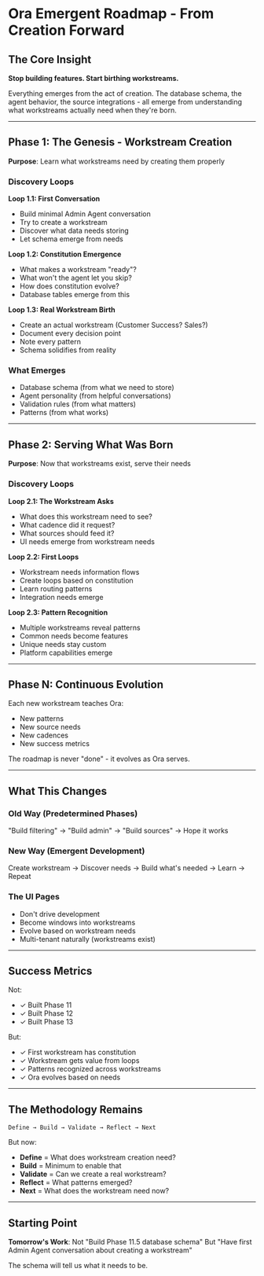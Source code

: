 # Ora Emergent Roadmap - From Creation Forward

## The Core Insight

**Stop building features. Start birthing workstreams.**

Everything emerges from the act of creation. The database schema, the agent behavior, the source integrations - all emerge from understanding what workstreams actually need when they're born.

---

## Phase 1: The Genesis - Workstream Creation

**Purpose**: Learn what workstreams need by creating them properly

### Discovery Loops

**Loop 1.1: First Conversation**
- Build minimal Admin Agent conversation
- Try to create a workstream
- Discover what data needs storing
- Let schema emerge from needs

**Loop 1.2: Constitution Emergence**
- What makes a workstream "ready"?
- What won't the agent let you skip?
- How does constitution evolve?
- Database tables emerge from this

**Loop 1.3: Real Workstream Birth**
- Create an actual workstream (Customer Success? Sales?)
- Document every decision point
- Note every pattern
- Schema solidifies from reality

### What Emerges
- Database schema (from what we need to store)
- Agent personality (from helpful conversations)
- Validation rules (from what matters)
- Patterns (from what works)

---

## Phase 2: Serving What Was Born

**Purpose**: Now that workstreams exist, serve their needs

### Discovery Loops

**Loop 2.1: The Workstream Asks**
- What does this workstream need to see?
- What cadence did it request?
- What sources should feed it?
- UI needs emerge from workstream needs

**Loop 2.2: First Loops**
- Workstream needs information flows
- Create loops based on constitution
- Learn routing patterns
- Integration needs emerge

**Loop 2.3: Pattern Recognition**
- Multiple workstreams reveal patterns
- Common needs become features
- Unique needs stay custom
- Platform capabilities emerge

---

## Phase N: Continuous Evolution

Each new workstream teaches Ora:
- New patterns
- New source needs  
- New cadences
- New success metrics

The roadmap is never "done" - it evolves as Ora serves.

---

## What This Changes

### Old Way (Predetermined Phases)
"Build filtering" → "Build admin" → "Build sources" → Hope it works

### New Way (Emergent Development)
Create workstream → Discover needs → Build what's needed → Learn → Repeat

### The UI Pages
- Don't drive development
- Become windows into workstreams
- Evolve based on workstream needs
- Multi-tenant naturally (workstreams exist)

---

## Success Metrics

Not:
- ✓ Built Phase 11
- ✓ Built Phase 12
- ✓ Built Phase 13

But:
- ✓ First workstream has constitution
- ✓ Workstream gets value from loops
- ✓ Patterns recognized across workstreams
- ✓ Ora evolves based on needs

---

## The Methodology Remains

```
Define → Build → Validate → Reflect → Next
```

But now:
- **Define** = What does workstream creation need?
- **Build** = Minimum to enable that
- **Validate** = Can we create a real workstream?
- **Reflect** = What patterns emerged?
- **Next** = What does the workstream need now?

---

## Starting Point

**Tomorrow's Work**:
Not "Build Phase 11.5 database schema"
But "Have first Admin Agent conversation about creating a workstream"

The schema will tell us what it needs to be.